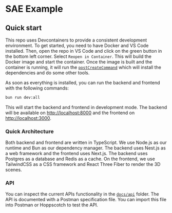 # SAE Example

## Quick start

This repo uses Devcontainers to provide a consistent development environment. To get started, you need to have Docker and VS Code installed. Then, open the repo in VS Code and click on the green button in the bottom left corner. Select `Reopen in Container`. This will build the Docker image and start the container. Once the image is built and the container is running, it will run the [`postCreateCommand`](/.devcontainer/scripts/post_create.sh) which will install the dependencies and do some other tools.

As soon as everything is installed, you can run the backend and frontend with the following commands:

```sh
bun run dev:all
```

This will start the backend and frontend in development mode. The backend will be available on <http://localhost:8000> and the frontend on <http://localhost:3000>.

### Quick Architecture

Both backend and frontend are written in TypeScript. We use Node.js as our runtime and Bun as our dependency manager. The backend uses Nest.js as a web framework and the frontend uses Next.js. The backend uses Postgres as a database and Redis as a cache. On the frontend, we use TailwindCSS as a CSS framework and React Three Fiber to render the 3D scenes.

### API

You can inspect the current APIs functionality in the [`docs/api`](./docs/api/spec.json) folder. The API is documented with a Postman specification file. You can import this file into Postman or Hoppscotch to test the API.
